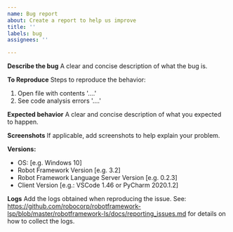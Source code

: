 ```yaml
---
name: Bug report
about: Create a report to help us improve
title: ''
labels: bug
assignees: ''

---
```


**Describe the bug**
A clear and concise description of what the bug is.

**To Reproduce**
Steps to reproduce the behavior:
1. Open file with contents '....'
2. See code analysis errors '....'

**Expected behavior**
A clear and concise description of what you expected to happen.

**Screenshots**
If applicable, add screenshots to help explain your problem.

**Versions:**
 - OS: [e.g. Windows 10]
 - Robot Framework Version [e.g. 3.2]
 - Robot Framework Language Server Version [e.g. 0.2.3]
 - Client Version [e.g.: VSCode 1.46 or PyCharm 2020.1.2]

**Logs**
Add the logs obtained when reproducing the issue.
See: https://github.com/robocorp/robotframework-lsp/blob/master/robotframework-ls/docs/reporting_issues.md for details on how to collect the logs.
